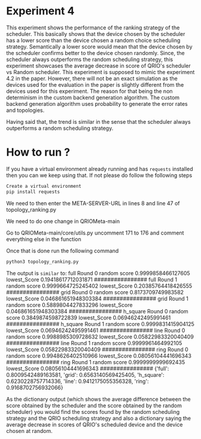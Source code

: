 # Experiment 4

This experiment shows the performance of the ranking strategy of the scheduler. This basically shows that the device chosen by the scheduler has a lower score than the device chosen a random choice scheduling strategy. Semantically a lower score would mean that the device chosen by the scheduler confirms better to the device chosen randomly. Since, the scheduler always outperforms the random scheduling strategy, this experiment showcases the average decrease in score of QRIO's scheduler vs Random scheduler. This experiment is supposed to mimic the experiment 4.2 in the paper. However, there will not be an exact simulation as the devices used for the evaluation in the paper is slightly different from the devices used for this experiment. The reason for that being the non determinism in the custom backend generation algorithm. The custom backend generation algorithm uses probability to generate the error rates and topologies.

Having said that, the trend is similar in the sense that the scheduler always outperforms a random scheduling strategy.

# How to run ?

If you have a virtual environment already running and has `requests` installed then you can we keep using that. If not please do follow the following steps

```bash
Create a virtual environment
pip install requests
```

We need to then enter the META-SERVER-URL in lines 8 and line 47 of topology_ranking.py

We need to do one change in QRIOMeta-main

Go to QRIOMeta-main/core/utils.py uncomment 171 to 176 and comment everything else in the function

Once that is done run the following command

```bash
python3 topology_ranking.py
```

The output is `similar` to:
full Round 0
random score 0.9999858466127605
lowest_Score 0.19418617712031871
################
full Round 1
random score 0.9999664725245402
lowest_Score 0.20385764418426555
################
grid Round 0
random score 0.8173709749983582
lowest_Score 0.046861651948303384
################
grid Round 1
random score 0.5889804427833296
lowest_Score 0.046861651948303384
################
h_square Round 0
random score 0.3849874598722839
lowest_Score 0.06946242495991461
################
h_square Round 1
random score 0.9999831415904125
lowest_Score 0.06946242495991461
################
line Round 0
random score 0.9988985309728632
lowest_Score 0.05822983320040409
################
line Round 1
random score 0.9999961464992105
lowest_Score 0.05822983320040409
################
ring Round 0
random score 0.9948626402510966
lowest_Score 0.08056104441696343
################
ring Round 1
random score 0.9999999999692435
lowest_Score 0.08056104441696343
################
{'full': 0.8009542489163581, 'grid': 0.6563140569425405, 'h_square': 0.6230228757714336, 'line': 0.9412175055356328, 'ring': 0.9168702756932066}

As the dictionary output (which shows the average difference between the score obtained by the scheduler and the score obtained by the random scheduler) you would find the scores found by the random scheduling strategy and the QRIO scheduling strategy and also a dictionary saying the average decrease in scores of QRIO's scheduled device and the device chosen at random.
